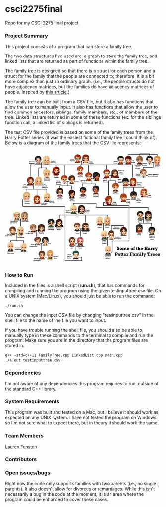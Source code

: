 # csci2275final
Repo for my CSCI 2275 final project.

### Project Summary
This project consists of a program that can store a family tree. 

The two data structures I've used are: a graph to store the family tree, and linked lists that are returned as part of functions within the family tree. 

The family tree is designed so that there is a struct for each person and a struct for the family that the people are connected to; therefore, it is a bit more complex than just an ordinary graph. (i.e., the people structs do not have adjacency matrices, but the families do have adjacency matrices of people. Inspired by [this article](https://medium.com/@bigomega/building-my-family-tree-ef0be1fba775).)

The family tree can be built from a CSV file, but it also has functions that allow the user to manually input. It also has functions that allow the user to find common ancestors, siblings, family members, etc., of members of the tree. Linked lists are returned in some of these functions (ex. for the siblings function call, a linked list of siblings is returned).

The test CSV file provided is based on some of the family trees from the Harry Potter series (it was the easiest fictional family tree I could think of). Below is a diagram of the family trees that the CSV file represents: 

![Diagram of Harry Potter family trees](familytreegraphic.jpg)

### How to Run
Included in the files is a shell script (**run.sh**), that has commands for compiling and running the program using the given testinputtree.csv file. On a UNIX system (Mac/Linux), you should just be able to run the command:

    ./run.sh

You can change the input CSV file by changing "testinputtree.csv" in the shell file to the name of the file you want to input. 

If you have trouble running the shell file, you should also be able to manually type in these commands to the terminal to compile and run the program. Make sure you are in the directory that the program files are stored in. 

    g++ -std=c++11 FamilyTree.cpp LinkedList.cpp main.cpp
    ./a.out testinputtree.csv

### Dependencies
I'm not aware of any dependencies this program requires to run, outside of the standard C++ library. 

### System Requirements
This program was built and tested on a Mac, but I believe it should work as expected on any UNIX system. I have not tested the program on Windows so I'm not sure what to expect there, but in theory it should work the same. 

### Team Members
Lauren Funston

### Contributors 

### Open issues/bugs
Right now the code only supports families with two parents (i.e., no single parents). It also doesn't allow for divorces or remarriages. While this isn't necessarily a bug in the code at the moment, it is an area where the program could be enhanced to cover these cases. 